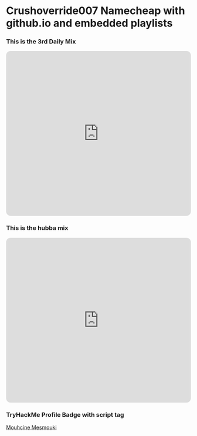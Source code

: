 # Crushoverride007 Namecheap with github.io and embedded playlists

### This is the 3rd Daily Mix

<iframe style="border-radius:12px" src="https://open.spotify.com/embed/playlist/37i9dQZF1E36EklYz9cf3W?utm_source=generator" width="100%" height="450" frameBorder="0" allowfullscreen="" allow="autoplay; clipboard-write; encrypted-media; fullscreen; picture-in-picture" loading="lazy"></iframe>

### This is the hubba mix

<iframe style="border-radius:12px" src="https://open.spotify.com/embed/playlist/37i9dQZF1EIYE0xVBSwrQX?utm_source=generator" width="100%" height="450" frameBorder="0" allowfullscreen="" allow="autoplay; clipboard-write; encrypted-media; fullscreen; picture-in-picture" loading="lazy"></iframe>


### TryHackMe Profile Badge with script tag


<script src="https://tryhackme.com/badge/1661945"></script>

<div class="badge-base LI-profile-badge" data-locale="en_US" data-size="large" data-theme="dark" data-type="HORIZONTAL" data-vanity="mouhcinemesmouki" data-version="v1"><a class="badge-base__link LI-simple-link" href="https://ma.linkedin.com/in/mouhcinemesmouki?trk=profile-badge">Mouhcine Mesmouki</a></div>
<script src="https://platform.linkedin.com/badges/js/profile.js" async defer type="text/javascript"></script>
